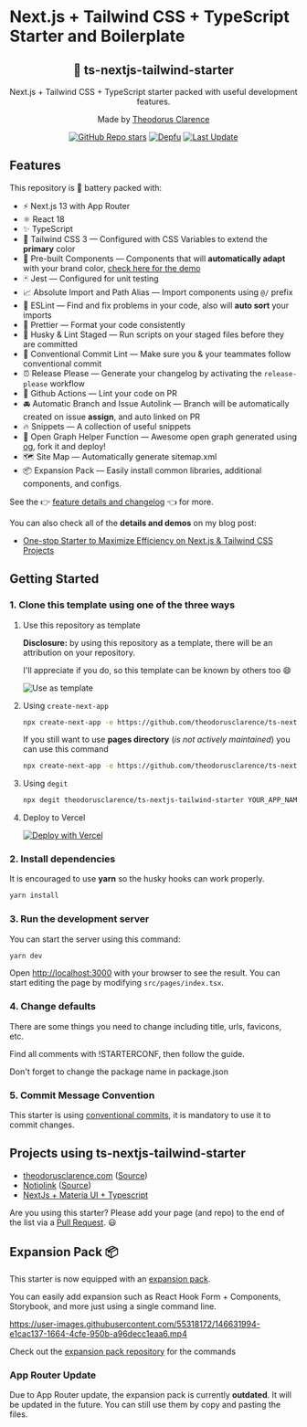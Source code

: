 # Next.js + Tailwind CSS + TypeScript Starter and Boilerplate

<div align="center">
  <h2>🔋 ts-nextjs-tailwind-starter</h2>
  <p>Next.js + Tailwind CSS + TypeScript starter packed with useful development features.</p>
  <p>Made by <a href="https://theodorusclarence.com">Theodorus Clarence</a></p>

[![GitHub Repo stars](https://img.shields.io/github/stars/theodorusclarence/ts-nextjs-tailwind-starter)](https://github.com/theodorusclarence/ts-nextjs-tailwind-starter/stargazers)
[![Depfu](https://badges.depfu.com/badges/fc6e730632ab9dacaf7df478a08684a7/overview.svg)](https://depfu.com/github/theodorusclarence/ts-nextjs-tailwind-starter?project_id=30160)
[![Last Update](https://img.shields.io/badge/deps%20update-every%20sunday-blue.svg)](https://shields.io/)

</div>

## Features

This repository is 🔋 battery packed with:

- ⚡️ Next.js 13 with App Router
- ⚛️ React 18
- ✨ TypeScript
- 💨 Tailwind CSS 3 — Configured with CSS Variables to extend the **primary** color
- 💎 Pre-built Components — Components that will **automatically adapt** with your brand color, [check here for the demo](https://tsnext-tw.thcl.dev/components)
- 🃏 Jest — Configured for unit testing
- 📈 Absolute Import and Path Alias — Import components using `@/` prefix
- 📏 ESLint — Find and fix problems in your code, also will **auto sort** your imports
- 💖 Prettier — Format your code consistently
- 🐶 Husky & Lint Staged — Run scripts on your staged files before they are committed
- 🤖 Conventional Commit Lint — Make sure you & your teammates follow conventional commit
- ⏰ Release Please — Generate your changelog by activating the `release-please` workflow
- 👷 Github Actions — Lint your code on PR
- 🚘 Automatic Branch and Issue Autolink — Branch will be automatically created on issue **assign**, and auto linked on PR
- 🔥 Snippets — A collection of useful snippets
- 👀 Open Graph Helper Function — Awesome open graph generated using [og](https://github.com/theodorusclarence/og), fork it and deploy!
- 🗺 Site Map — Automatically generate sitemap.xml
- 📦 Expansion Pack — Easily install common libraries, additional components, and configs.

See the 👉 [feature details and changelog](https://github.com/theodorusclarence/ts-nextjs-tailwind-starter/blob/main/CHANGELOG.md) 👈 for more.

You can also check all of the **details and demos** on my blog post:

- [One-stop Starter to Maximize Efficiency on Next.js & Tailwind CSS Projects](https://theodorusclarence.com/blog/one-stop-starter)

## Getting Started

### 1. Clone this template using one of the three ways

1. Use this repository as template

   **Disclosure:** by using this repository as a template, there will be an attribution on your repository.

   I'll appreciate if you do, so this template can be known by others too 😄

   ![Use as template](https://user-images.githubusercontent.com/55318172/129183039-1a61e68d-dd90-4548-9489-7b3ccbb35810.png)

2. Using `create-next-app`

   ```bash
   npx create-next-app -e https://github.com/theodorusclarence/ts-nextjs-tailwind-starter project-name
   ```

   If you still want to use **pages directory** (_is not actively maintained_) you can use this command

   ```bash
   npx create-next-app -e https://github.com/theodorusclarence/ts-nextjs-tailwind-starter/tree/pages-directory project-name
   ```

3. Using `degit`

   ```bash
   npx degit theodorusclarence/ts-nextjs-tailwind-starter YOUR_APP_NAME
   ```

4. Deploy to Vercel

   [![Deploy with Vercel](https://vercel.com/button)](https://vercel.com/new/git/external?repository-url=https%3A%2F%2Fgithub.com%2Fandri2621%2Fmy-portfolio)

### 2. Install dependencies

It is encouraged to use **yarn** so the husky hooks can work properly.

```bash
yarn install
```

### 3. Run the development server

You can start the server using this command:

```bash
yarn dev
```

Open [http://localhost:3000](http://localhost:3000) with your browser to see the result. You can start editing the page by modifying `src/pages/index.tsx`.

### 4. Change defaults

There are some things you need to change including title, urls, favicons, etc.

Find all comments with !STARTERCONF, then follow the guide.

Don't forget to change the package name in package.json

### 5. Commit Message Convention

This starter is using [conventional commits](https://www.conventionalcommits.org/en/v1.0.0/), it is mandatory to use it to commit changes.

## Projects using ts-nextjs-tailwind-starter

<!--
TEMPLATE
- [sitename](https://sitelink.com) ([Source](https://github.com/githublink))
- [sitename](https://sitelink.com)
-->

- [theodorusclarence.com](https://theodorusclarence.com) ([Source](https://github.com/theodorusclarence/theodorusclarence.com))
- [Notiolink](https://notiolink.thcl.dev/) ([Source](https://github.com/theodorusclarence/notiolink))
- [NextJs + Materia UI + Typescript](https://github.com/AlexStack/nextjs-materia-mui-typescript-hook-form-scaffold-boilerplate-starter)

Are you using this starter? Please add your page (and repo) to the end of the list via a [Pull Request](https://github.com/theodorusclarence/ts-nextjs-tailwind-starter/edit/main/README.md). 😃

## Expansion Pack 📦

This starter is now equipped with an [expansion pack](https://github.com/theodorusclarence/expansion-pack).

You can easily add expansion such as React Hook Form + Components, Storybook, and more just using a single command line.

<https://user-images.githubusercontent.com/55318172/146631994-e1cac137-1664-4cfe-950b-a96decc1eaa6.mp4>

Check out the [expansion pack repository](https://github.com/theodorusclarence/expansion-pack) for the commands

### App Router Update

Due to App Router update, the expansion pack is currently **outdated**. It will be updated in the future. You can still use them by copy and pasting the files.
